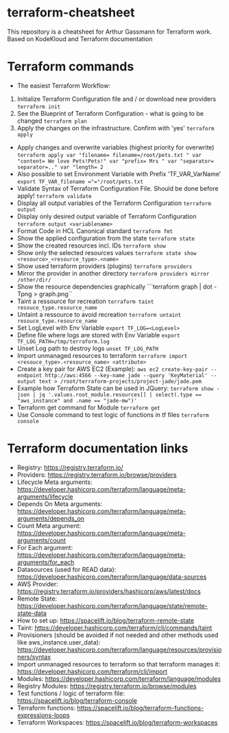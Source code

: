 # terraform-cheatsheet
 This repository is a cheatsheet for Arthur Gassmann for Terraform work. Based on KodeKloud and Terraform documentation


# Terraform commands
- The easiest Terraform Workflow:
1. Initialize Terraform Configuration file and / or download new providers ```terraform init```
2. See the Blueprint of Terraform Configuration - what is going to be changed ```terraform plan```
3. Apply the changes on the infrastructure. Confirm with 'yes' ```terraform apply```
- Apply changes and overwrite variables (highest priority for overwrite) ```terraform apply var "filename= filename=/root/pets.txt " var "content= We love Pets!Pets!" var "prefix= Mrs " var "separator= separator=.." var "length= 2```
- Also possible to set Environment Variable with Prefix 'TF_VAR_VarName' ```export TF_VAR_filename ="="/root/pets.txt```
- Validate Syntax of Terraform Configuration File. Should be done before apply! ```terraform validate```
- Display all output variables of the Terraform Configuration ```terraform output```
- Display only desired output variable of Terraform Configuration ```terraform output <variablename>```
- Format Code in HCL Canonical standard ```terraform fmt```
- Show the applied configuration from the state ```terraform state```
- Show the created resources incl. IDs ```terraform show```
- Show only the selected resources values ```terraform state show <resource>_<resource_type>.<name>```
- Show used terraform providers (plugins) ```terraform providers```
- Mirror the provider in another directory ```terraform providers mirror /other/dir/```
- Show the resource dependencies graphically ```terraform graph | dot -Tpng > graph.png``
- Taint a ressource for recreation ```terraform taint resouce_type.resource_name```
- Untaint a ressource to avoid recreation ```terraform untaint resouce_type.resource_name```
- Set LogLevel with Env Variable ```export TF_LOG=<LogLevel>```
- Define file where logs are stored with Env Variable ```export TF_LOG_PATH=/tmp/terraform.log```
- Unset Log path to destroy logs ```unset TF_LOG_PATH```
- Import unmanaged resources to terraform ```terraform import <resouce_type>.<resource_name> <attribute>```
- Create a key pair for AWS EC2 (Example): ```aws ec2 create-key-pair --endpoint http://aws:4566 --key-name jade --query 'KeyMaterial' --output text > /root/terraform-projects/project-jade/jade.pem```
- Example how Terraform State can be used in JQuery: ```terraform show -json | jq '.values.root_module.resources[] | select(.type == "aws_instance" and .name == "jade-mw")'```
- Terraform get command for Module ```terraform get```
- Use Console command to test logic of functions in tf files ```terraform console```

# Terraform documentation links
- Registry: https://registry.terraform.io/
- Providers: https://registry.terraform.io/browse/providers
- Lifecycle Meta arguments: https://developer.hashicorp.com/terraform/language/meta-arguments/lifecycle 
- Depends On Meta arguments: https://developer.hashicorp.com/terraform/language/meta-arguments/depends_on
- Count Meta argument: https://developer.hashicorp.com/terraform/language/meta-arguments/count 
- For Each argument: https://developer.hashicorp.com/terraform/language/meta-arguments/for_each 
- Datasources (used for READ data): https://developer.hashicorp.com/terraform/language/data-sources 
- AWS Provider: https://registry.terraform.io/providers/hashicorp/aws/latest/docs
- Remote State: https://developer.hashicorp.com/terraform/language/state/remote-state-data
- How to set up: https://spacelift.io/blog/terraform-remote-state 
- Taint: https://developer.hashicorp.com/terraform/cli/commands/taint 
- Provisioners (should be avoided if not needed and other methods used like aws_instance.user_data): https://developer.hashicorp.com/terraform/language/resources/provisioners/syntax
- Import unmanaged resources to terraform so that terraform manages it: https://developer.hashicorp.com/terraform/cli/import
- Modules: https://developer.hashicorp.com/terraform/language/modules
- Registry Modules: https://registry.terraform.io/browse/modules
- Test functions / logic of terraform file: https://spacelift.io/blog/terraform-console
- Terraform functions: https://spacelift.io/blog/terraform-functions-expressions-loops 
- Terraform Workspaces: https://spacelift.io/blog/terraform-workspaces

